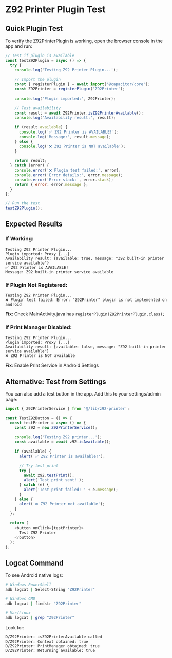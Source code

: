 # Z92 Printer Plugin Test

## Quick Plugin Test

To verify the Z92PrinterPlugin is working, open the browser console in the app and run:

```javascript
// Test if plugin is available
const testZ92Plugin = async () => {
  try {
    console.log('Testing Z92 Printer Plugin...');
    
    // Import the plugin
    const { registerPlugin } = await import('@capacitor/core');
    const Z92Printer = registerPlugin('Z92Printer');
    
    console.log('Plugin imported:', Z92Printer);
    
    // Test availability
    const result = await Z92Printer.isZ92PrinterAvailable();
    console.log('Availability result:', result);
    
    if (result.available) {
      console.log('✅ Z92 Printer is AVAILABLE!');
      console.log('Message:', result.message);
    } else {
      console.log('❌ Z92 Printer is NOT available');
    }
    
    return result;
  } catch (error) {
    console.error('❌ Plugin test failed:', error);
    console.error('Error details:', error.message);
    console.error('Error stack:', error.stack);
    return { error: error.message };
  }
};

// Run the test
testZ92Plugin();
```

## Expected Results

### If Working:
```
Testing Z92 Printer Plugin...
Plugin imported: Proxy {...}
Availability result: {available: true, message: "Z92 built-in printer service available"}
✅ Z92 Printer is AVAILABLE!
Message: Z92 built-in printer service available
```

### If Plugin Not Registered:
```
Testing Z92 Printer Plugin...
❌ Plugin test failed: Error: "Z92Printer" plugin is not implemented on android
```
**Fix**: Check MainActivity.java has `registerPlugin(Z92PrinterPlugin.class);`

### If Print Manager Disabled:
```
Testing Z92 Printer Plugin...
Plugin imported: Proxy {...}
Availability result: {available: false, message: "Z92 built-in printer service available"}
❌ Z92 Printer is NOT available
```
**Fix**: Enable Print Service in Android Settings

## Alternative: Test from Settings

You can also add a test button in the app. Add this to your settings/admin page:

```typescript
import { Z92PrinterService } from '@/lib/z92-printer';

const TestZ92Button = () => {
  const testPrinter = async () => {
    const z92 = new Z92PrinterService();
    
    console.log('Testing Z92 printer...');
    const available = await z92.isAvailable();
    
    if (available) {
      alert('✅ Z92 Printer is available!');
      
      // Try test print
      try {
        await z92.testPrint();
        alert('Test print sent!');
      } catch (e) {
        alert('Test print failed: ' + e.message);
      }
    } else {
      alert('❌ Z92 Printer not available');
    }
  };
  
  return (
    <button onClick={testPrinter}>
      Test Z92 Printer
    </button>
  );
};
```

## Logcat Command

To see Android native logs:

```bash
# Windows PowerShell
adb logcat | Select-String "Z92Printer"

# Windows CMD
adb logcat | findstr "Z92Printer"

# Mac/Linux
adb logcat | grep "Z92Printer"
```

Look for:
```
D/Z92Printer: isZ92PrinterAvailable called
D/Z92Printer: Context obtained: true
D/Z92Printer: PrintManager obtained: true
D/Z92Printer: Returning available: true
```

